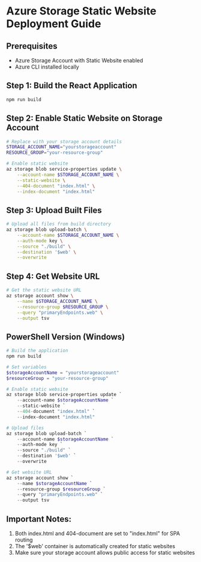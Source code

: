 # Azure Storage Static Website Deployment Guide

## Prerequisites
- Azure Storage Account with Static Website enabled
- Azure CLI installed locally

## Step 1: Build the React Application
```bash
npm run build
```

## Step 2: Enable Static Website on Storage Account
```bash
# Replace with your storage account details
STORAGE_ACCOUNT_NAME="yourstorageaccount"
RESOURCE_GROUP="your-resource-group"

# Enable static website
az storage blob service-properties update \
    --account-name $STORAGE_ACCOUNT_NAME \
    --static-website \
    --404-document "index.html" \
    --index-document "index.html"
```

## Step 3: Upload Built Files
```bash
# Upload all files from build directory
az storage blob upload-batch \
    --account-name $STORAGE_ACCOUNT_NAME \
    --auth-mode key \
    --source "./build" \
    --destination '$web' \
    --overwrite
```

## Step 4: Get Website URL
```bash
# Get the static website URL
az storage account show \
    --name $STORAGE_ACCOUNT_NAME \
    --resource-group $RESOURCE_GROUP \
    --query "primaryEndpoints.web" \
    --output tsv
```

## PowerShell Version (Windows)
```powershell
# Build the application
npm run build

# Set variables
$storageAccountName = "yourstorageaccount"
$resourceGroup = "your-resource-group"

# Enable static website
az storage blob service-properties update `
    --account-name $storageAccountName `
    --static-website `
    --404-document "index.html" `
    --index-document "index.html"

# Upload files
az storage blob upload-batch `
    --account-name $storageAccountName `
    --auth-mode key `
    --source "./build" `
    --destination '$web' `
    --overwrite

# Get website URL
az storage account show `
    --name $storageAccountName `
    --resource-group $resourceGroup `
    --query "primaryEndpoints.web" `
    --output tsv
```

## Important Notes:
1. Both index.html and 404-document are set to "index.html" for SPA routing
2. The '$web' container is automatically created for static websites
3. Make sure your storage account allows public access for static websites
